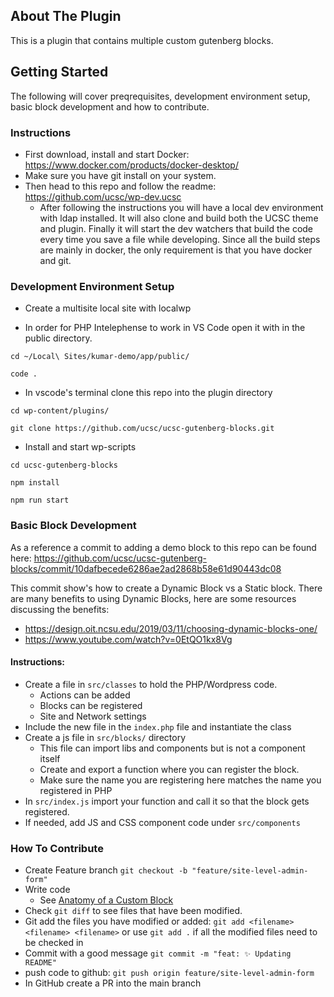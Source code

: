 ## About The Plugin

This is a plugin that contains multiple custom gutenberg blocks.

## Getting Started

The following will cover preqrequisites, development environment setup, basic block development and how to contribute.

### Instructions

- First download, install and start Docker: https://www.docker.com/products/docker-desktop/
- Make sure you have git install on your system.
- Then head to this repo and follow the readme: https://github.com/ucsc/wp-dev.ucsc
  - After following the instructions you will have a local dev environment with ldap installed. It will also clone and build both the UCSC theme and plugin. Finally it will start the dev watchers that build the code every time you save a file while developing. Since all the build steps are mainly in docker, the only requirement is that you have docker and git.

### Development Environment Setup

- Create a multisite local site with localwp

- In order for PHP Intelephense to work in VS Code open it with in the public directory.

```
cd ~/Local\ Sites/kumar-demo/app/public/
```

```
code .
```

- In vscode's terminal clone this repo into the plugin directory

```
cd wp-content/plugins/
```

```
git clone https://github.com/ucsc/ucsc-gutenberg-blocks.git
```

- Install and start wp-scripts

```
cd ucsc-gutenberg-blocks
```

```
npm install
```

```
npm run start
```

### Basic Block Development

As a reference a commit to adding a demo block to this repo can be found here: https://github.com/ucsc/ucsc-gutenberg-blocks/commit/10dafbecede6286ae2ad2868b58e61d90443dc08

This commit show's how to create a Dynamic Block vs a Static block. There are many benefits to using Dynamic Blocks, here are some resources discussing the benefits:

- https://design.oit.ncsu.edu/2019/03/11/choosing-dynamic-blocks-one/
- https://www.youtube.com/watch?v=0EtQO1kx8Vg

#### Instructions:

- Create a file in `src/classes` to hold the PHP/Wordpress code.
  - Actions can be added
  - Blocks can be registered
  - Site and Network settings
- Include the new file in the `index.php` file and instantiate the class
- Create a js file in `src/blocks/` directory
  - This file can import libs and components but is not a component itself
  - Create and export a function where you can register the block.
  - Make sure the name you are registering here matches the name you registered in PHP
- In `src/index.js` import your function and call it so that the block gets registered.
- If needed, add JS and CSS component code under `src/components`

### How To Contribute

- Create Feature branch `git checkout -b "feature/site-level-admin-form"`
- Write code
  - See [Anatomy of a Custom Block](CustomBlock.md)
- Check `git diff` to see files that have been modified.
- Git add the files you have modified or added: `git add <filename> <filename> <filename>` or use `git add .` if all the modified files need to be checked in
- Commit with a good message `git commit -m "feat: ✨ Updating README"`
- push code to github: `git push origin feature/site-level-admin-form`
- In GitHub create a PR into the main branch
